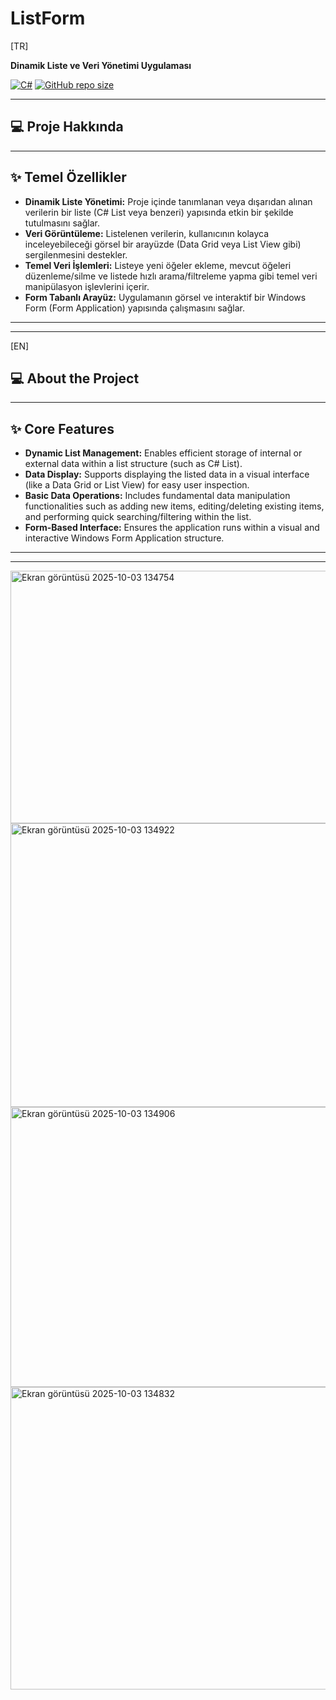 # ListForm

[TR]

**Dinamik Liste ve Veri Yönetimi Uygulaması**

[![C#](https://img.shields.io/badge/Language-C%23-blue.svg)](https://docs.microsoft.com/en-us/dotnet/csharp/)
[![GitHub repo size](https://img.shields.io/github/repo-size/abdullahhaktan/ListForm)](https://github.com/abdullahhaktan/ListForm)

---

## 💻 Proje Hakkında

---

## ✨ Temel Özellikler

* **Dinamik Liste Yönetimi:** Proje içinde tanımlanan veya dışarıdan alınan verilerin bir liste (C# List<T> veya benzeri) yapısında etkin bir şekilde tutulmasını sağlar.
* **Veri Görüntüleme:** Listelenen verilerin, kullanıcının kolayca inceleyebileceği görsel bir arayüzde (Data Grid veya List View gibi) sergilenmesini destekler.
* **Temel Veri İşlemleri:** Listeye yeni öğeler ekleme, mevcut öğeleri düzenleme/silme ve listede hızlı arama/filtreleme yapma gibi temel veri manipülasyon işlevlerini içerir.
* **Form Tabanlı Arayüz:** Uygulamanın görsel ve interaktif bir Windows Form (Form Application) yapısında çalışmasını sağlar.

---
---

[EN]

## 💻 About the Project

---

## ✨ Core Features

* **Dynamic List Management:** Enables efficient storage of internal or external data within a list structure (such as C# List<T>).
* **Data Display:** Supports displaying the listed data in a visual interface (like a Data Grid or List View) for easy user inspection.
* **Basic Data Operations:** Includes fundamental data manipulation functionalities such as adding new items, editing/deleting existing items, and performing quick searching/filtering within the list.
* **Form-Based Interface:** Ensures the application runs within a visual and interactive Windows Form Application structure.

---
---

<img width="841" height="404" alt="Ekran görüntüsü 2025-10-03 134754" src="https://github.com/user-attachments/assets/b973bfed-387c-4f6e-8bf6-6d475dc8a2c6" />
<img width="830" height="454" alt="Ekran görüntüsü 2025-10-03 134922" src="https://github.com/user-attachments/assets/5364ae78-d58b-458d-99be-d5b1403a182c" />
<img width="733" height="448" alt="Ekran görüntüsü 2025-10-03 134906" src="https://github.com/user-attachments/assets/d772e4d8-a663-485a-8ab3-8150aa76e430" />
<img width="893" height="484" alt="Ekran görüntüsü 2025-10-03 134832" src="https://github.com/user-attachments/assets/a2cb6261-e7d3-4537-9e89-d9d06febdf13" />
